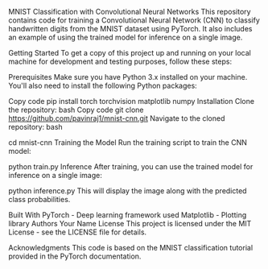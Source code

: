 MNIST Classification with Convolutional Neural Networks
This repository contains code for training a Convolutional Neural Network (CNN) to classify handwritten digits from the MNIST dataset using PyTorch. It also includes an example of using the trained model for inference on a single image.

Getting Started
To get a copy of this project up and running on your local machine for development and testing purposes, follow these steps:

Prerequisites
Make sure you have Python 3.x installed on your machine. You'll also need to install the following Python packages:

Copy code
pip install torch torchvision matplotlib numpy
Installation
Clone the repository:
bash
Copy code
git clone https://github.com/pavinraj1/mnist-cnn.git
Navigate to the cloned repository:
bash

cd mnist-cnn
Training the Model
Run the training script to train the CNN model:

python train.py
Inference
After training, you can use the trained model for inference on a single image:


python inference.py
This will display the image along with the predicted class probabilities.

Built With
PyTorch - Deep learning framework used
Matplotlib - Plotting library
Authors
Your Name
License
This project is licensed under the MIT License - see the LICENSE file for details.

Acknowledgments
This code is based on the MNIST classification tutorial provided in the PyTorch documentation.
